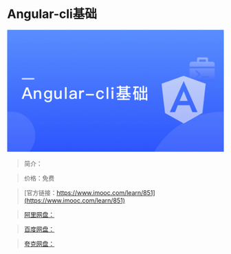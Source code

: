 # Angular-cli基础

![img](../../assets/5fe442fb0001631105400304.jpg)

> 简介：

> 价格：免费

> [官方链接：https://www.imooc.com/learn/851](https://www.imooc.com/learn/851)

> [阿里网盘：]()

> [百度网盘：]()

> [夸克网盘：]()
